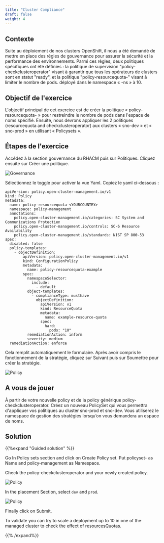 ```yaml
---
title: "Cluster Compliance"
draft: false
weight: 4
---
```


## Contexte

Suite au déploiement de nos clusters OpenShift, il nous a été demandé de mettre en place des règles de gouvernance pour assurer la sécurité et la performance des environnements. Parmi ces règles, deux politiques spécifiques ont été définies : la politique de supervision "policy-checkclusteroperator" visant à garantir que tous les opérateurs de clusters sont en statut "ready", et la politique "policy-resourcequota-<YOURCOUNTRY>" visant à limiter le nombre de pods. déployé dans le namespace « <YOURCOUNTRY>-ns » à 10.

## Objectif de l'exercice

L'objectif principal de cet exercice est de créer la politique « policy-resourcequota-<YOURCOUNTRY> » pour restreindre le nombre de pods dans l'espace de noms spécifié. Ensuite, nous devrons appliquer les 2 politiques (resourcequota and checkclusteroperator) aux clusters « sno-dev » et « sno-prod » en utilisant « Policysets ».

## Étapes de l'exercice

Accédez à la section gouvernance du RHACM puis sur Politiques. Cliquez ensuite sur Créer une politique.

![Governance](/OPP-2023-lab-instruction.github.io/images/governance.png)

Sélectionnez le toggle pour activer la vue Yaml. Copiez le yaml ci-dessous :

```shell
apiVersion: policy.open-cluster-management.io/v1
kind: Policy
metadata:
  name: policy-resourcequota-<YOURCOUNTRY>
  namespace: policy-management
  annotations:
    policy.open-cluster-management.io/categories: SC System and Communications Protection
    policy.open-cluster-management.io/controls: SC-6 Resource Availability
    policy.open-cluster-management.io/standards: NIST SP 800-53
spec:
  disabled: false
  policy-templates:
    - objectDefinition:
        apiVersion: policy.open-cluster-management.io/v1
        kind: ConfigurationPolicy
        metadata:
          name: policy-resourcequota-example
        spec:
          namespaceSelector:
            include:
              - default
          object-templates:
            - complianceType: musthave
              objectDefinition:
                apiVersion: v1
                kind: ResourceQuota
                metadata:
                  name: example-resource-quota
                spec:
                  hard:
                    pods: "10"
          remediationAction: inform
          severity: medium
  remediationAction: enforce

```

Cela remplit automatiquement le formulaire. Après avoir compris le fonctionnement de la stratégie, cliquez sur Suivant puis sur Soumettre pour créer la stratégie.

![Policy](/OPP-2023-lab-instruction.github.io/images/policy-yaml.png)


## A vous de jouer 

À partir de votre nouvelle policy et de la policy générique policy-checkclusteroperator. Créez un nouveau PolicySet qui vous permettra d'appliquer vos politiques au cluster sno-prod et sno-dev. Vous utiliserez le namespace de gestion des stratégies lorsqu’on vous demandera un espace de noms.

## Solution

{{%expand "Guided solution" %}}

Go In Policy sets section and click on Create Policy set. Put policyset-<YOURCOUNTRY> as Name and policy-management as Namespace.

Check the policy-checkclusteroperator and your newly created policy.

![Policy](/OPP-2023-lab-instruction.github.io/images/policy_management.png)

In the placement Section, select `dev` and `prod`.

![Policy](/OPP-2023-lab-instruction.github.io/images/placement.png)

Finally click on Submit.

To validate you can try to scale a deployment up to 10 in one of the managed cluster to check the effect of resourcesQuotas.

{{% /expand%}}